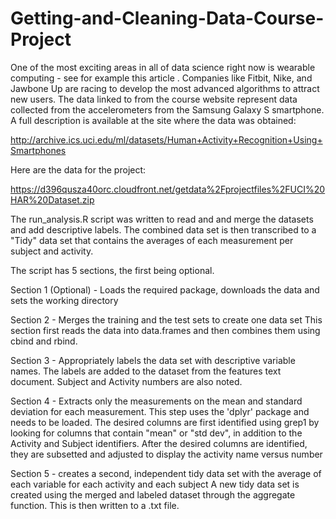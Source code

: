 # Getting-and-Cleaning-Data-Course-Project

One of the most exciting areas in all of data science right now is wearable computing - see for example this article . Companies like Fitbit, Nike, and Jawbone Up are racing to develop the most advanced algorithms to attract new users. The data linked to from the course website represent data collected from the accelerometers from the Samsung Galaxy S smartphone. A full description is available at the site where the data was obtained:

http://archive.ics.uci.edu/ml/datasets/Human+Activity+Recognition+Using+Smartphones

Here are the data for the project:

https://d396qusza40orc.cloudfront.net/getdata%2Fprojectfiles%2FUCI%20HAR%20Dataset.zip

The run_analysis.R script was written to read and and merge the datasets and add descriptive labels.  The combined data set is then transcribed to a "Tidy" data set that contains the averages of each measurement per subject and activity.  

The script has 5 sections, the first being optional.  

Section 1 (Optional) - Loads the required package, downloads the data and sets the working directory

Section 2 - Merges the training and the test sets to create one data set
This section first reads the data into data.frames and then combines them using cbind and rbind.

Section 3 - Appropriately labels the data set with descriptive variable names.
The labels are added to the dataset from the features text document.  Subject and Activity numbers are also noted.

Section 4 - Extracts only the measurements on the mean and standard deviation for each measurement.
This step uses the 'dplyr' package and needs to be loaded.
The desired columns are first identified using grep1 by looking for columns that contain "mean" or "std dev", in addition
to the Activity and Subject identifiers.
After the desired columns are identified, they are subsetted and adjusted to display the activity name versus number

Section 5 - creates a second, independent tidy data set with the average of each variable for each activity and each subject 
A new tidy data set is created using the merged and labeled dataset through the aggregate function.
This is then written to a .txt file.
